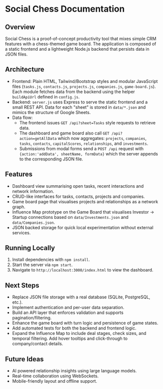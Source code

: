 # Social Chess Documentation

## Overview
Social Chess is a proof-of-concept productivity tool that mixes simple CRM features with a chess-themed game board. The application is composed of a static frontend and a lightweight Node.js backend that persists data in JSON files.

## Architecture
- Frontend: Plain HTML, Tailwind/Bootstrap styles and modular JavaScript files (`tasks.js`, `contacts.js`, `projects.js`, `companies.js`, `game-board.js`). Each module fetches data from the backend using the helper `buildApiUrl` defined in `config.js`.
- Backend: `server.js` uses Express to serve the static frontend and a small REST API. Data for each "sheet" is stored in `data/*.json` and mimics the structure of Google Sheets.
- Data flow:
  - The frontend issues `GET /api?sheet=Tasks` style requests to retrieve data.
  - The dashboard and game board also call `GET /api?action=getAllData` which now aggregates: `projects`, `companies`, `tasks`, `contacts`, `capitalScores`, `relationships`, and `investments`.
  - Submissions from modal forms send a `POST /api` request with `{action:'addData', sheetName, formData}` which the server appends to the corresponding JSON file.

## Features
- Dashboard view summarising open tasks, recent interactions and network information.
- CRUD-like interfaces for tasks, contacts, projects and companies.
- Game board page that visualises projects and relationships as a network graph.
- Influence Map prototype on the Game Board that visualises Investor -> Startup connections based on `data/Investments.json` and `data/Companies.json`.
- JSON backed storage for quick local experimentation without external services.

## Running Locally
1. Install dependencies with `npm install`.
2. Start the server via `npm start`.
3. Navigate to `http://localhost:3000/index.html` to view the dashboard.

## Next Steps
- Replace JSON file storage with a real database (SQLite, PostgreSQL, etc.).
- Implement authentication and per-user data separation.
- Build an API layer that enforces validation and supports pagination/filtering.
- Enhance the game board with turn logic and persistence of game states.
- Add automated tests for both the backend and frontend logic.
- Expand the Influence Map to include deal stages, check sizes, and temporal filtering. Add hover tooltips and click-through to company/contact details.

## Future Ideas
- AI powered relationship insights using large language models.
- Real-time collaboration using WebSockets.
- Mobile-friendly layout and offline support.
